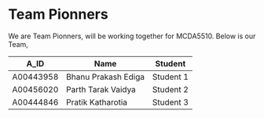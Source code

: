 <h1>Team Pionners</h1>

We are Team Pionners, will be working together for MCDA5510.
Below is our Team, 

 A_ID | Name | Student
-------- | --------- | -----
A00443958 | Bhanu Prakash Ediga | Student 1
A00456020 | Parth Tarak Vaidya | Student 2
A00444846 | Pratik Katharotia | Student 3
